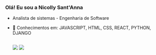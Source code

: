 ### Olá! Eu sou a Nicolly Sant'Anna

- Analista de sistemas - Engenharia de Software
- 🌱 Conhecimentos em: JAVASCRIPT, HTML, CSS, REACT, PYTHON, DJANGO


  
  ##
  
  <div>
  <a href = "mailto:nicollyengenheira@gmail.com"><img src="https://img.shields.io/badge/-Gmail-%23333?style=for-the-badge&logo=gmail&logoColor=white" target="_blank"></a>
  <a href="https://www.linkedin.com/in/nicolly-sant-anna-a31b06192/" target="_blank"><img src="https://img.shields.io/badge/-LinkedIn-%230077B5?style=for-the-badge&logo=linkedin&logoColor=white" target="_blank"></a> 
  </div>
